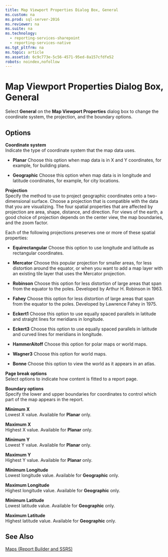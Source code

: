 ```yaml
---
title: Map Viewport Properties Dialog Box, General
ms.custom: na
ms.prod: sql-server-2016
ms.reviewer: na
ms.suite: na
ms.technology: 
  - reporting-services-sharepoint
  - reporting-services-native
ms.tgt_pltfrm: na
ms.topic: article
ms.assetid: 6c9c773e-5c56-4571-95ed-8a157cfdfe52
robots: noindex,nofollow
---
```

# Map Viewport Properties Dialog Box, General
  Select **General** on the **Map Viewport Properties** dialog box to change the coordinate system, the projection, and the boundary options.  
  
## Options  
 **Coordinate system**  
 Indicate the type of coordinate system that the map data uses.  
  
-   **Planar** Choose this option when map data is in X and Y coordinates, for example, for building plans.  
  
-   **Geographic** Choose this option when map data is in longitude and latitude coordinates, for example, for city locations.  
  
 **Projection**  
 Specify the method to use to project geographic coordinates onto a two\-dimensional surface. Choose a projection that is compatible with the data that you are visualizing. The four spatial properties that are affected by projection are area, shape, distance, and direction. For views of the earth, a good choice of projection depends on the center view, the map boundaries, and the zoom factor.  
  
 Each of the following projections preserves one or more of these spatial properties:  
  
-   **Equirectangular** Choose this option to use longitude and latitude as rectangular coordinates.  
  
-   **Mercator** Choose this popular projection for smaller areas, for less distortion around the equator, or when you want to add a map layer with an existing tile layer that uses the Mercator projection.  
  
-   **Robinson** Choose this option for less distortion of large areas that span from the equator to the poles. Developed by Arthur H. Robinson in 1963.  
  
-   **Fahey** Choose this option for less distortion of large areas that span from the equator to the poles. Developed by Lawrence Fahey in 1975.  
  
-   **Eckert1** Choose this option to use equally spaced parallels in latitude and straight lines for meridians in longitude.  
  
-   **Eckert3** Choose this option to use equally spaced parallels in latitude and curved lines for meridians in longitude.  
  
-   **HammerAitoff** Choose this option for polar maps or world maps.  
  
-   **Wagner3** Choose this option for world maps.  
  
-   **Bonne** Choose this option to view the world as it appears in an atlas.  
  
 **Page break options**  
 Select options to indicate how content is fitted to a report page.  
  
 **Boundary options**  
 Specify the lower and upper boundaries for coordinates to control which part of the map appears in the report.  
  
 **Minimum X**  
 Lowest X value. Available for **Planar** only.  
  
 **Maximum X**  
 Highest X value. Available for **Planar** only.  
  
 **Minimum Y**  
 Lowest Y value. Available for **Planar** only.  
  
 **Maximum Y**  
 Highest Y value. Available for **Planar** only.  
  
 **Minimum Longitude**  
 Lowest longitude value. Available for **Geographic** only.  
  
 **Maximum Longitude**  
 Highest longitude value. Available for **Geographic** only.  
  
 **Minimum Latitude**  
 Lowest latitude value. Available for **Geographic** only.  
  
 **Maximum Latitude**  
 Highest latitude value. Available for **Geographic** only.  
  
## See Also  
 [Maps &#40;Report Builder and SSRS&#41;](../../Topics/TopicNameNotContainA/Maps--Report-Builder-and-SSRS-.md)  
  
  